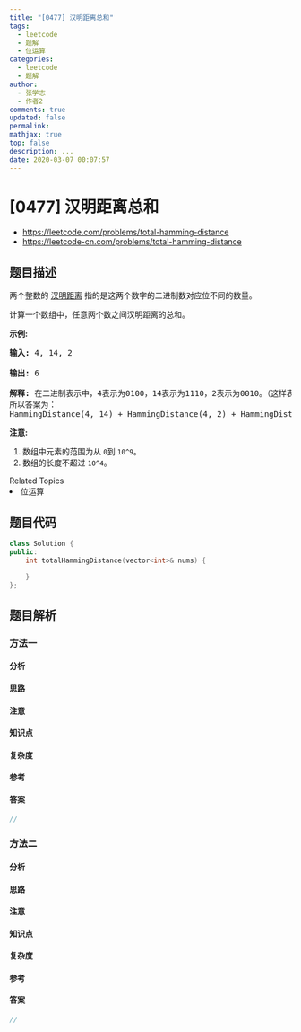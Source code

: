```yaml
---
title: "[0477] 汉明距离总和"
tags:
  - leetcode
  - 题解
  - 位运算
categories:
  - leetcode
  - 题解
author:
  - 张学志
  - 作者2
comments: true
updated: false
permalink:
mathjax: true
top: false
description: ...
date: 2020-03-07 00:07:57
---
```



# [0477] 汉明距离总和
* https://leetcode.com/problems/total-hamming-distance
* https://leetcode-cn.com/problems/total-hamming-distance


## 题目描述

<p>两个整数的&nbsp;<a href="https://baike.baidu.com/item/%E6%B1%89%E6%98%8E%E8%B7%9D%E7%A6%BB/475174?fr=aladdin">汉明距离</a> 指的是这两个数字的二进制数对应位不同的数量。</p>

<p>计算一个数组中，任意两个数之间汉明距离的总和。</p>

<p><strong>示例:</strong></p>

<pre>
<strong>输入:</strong> 4, 14, 2

<strong>输出:</strong> 6

<strong>解释:</strong> 在二进制表示中，4表示为0100，14表示为1110，2表示为0010。（这样表示是为了体现后四位之间关系）
所以答案为：
HammingDistance(4, 14) + HammingDistance(4, 2) + HammingDistance(14, 2) = 2 + 2 + 2 = 6.
</pre>

<p><strong>注意:</strong></p>

<ol>
	<li>数组中元素的范围为从&nbsp;<code>0</code>到&nbsp;<code>10^9</code>。</li>
	<li>数组的长度不超过&nbsp;<code>10^4</code>。</li>
</ol>
<div><div>Related Topics</div><div><li>位运算</li></div></div>


## 题目代码

```cpp
class Solution {
public:
    int totalHammingDistance(vector<int>& nums) {

    }
};
```


## 题目解析


### 方法一

#### 分析

#### 思路

#### 注意

#### 知识点

#### 复杂度

#### 参考

#### 答案

```cpp
//
```


### 方法二

#### 分析

#### 思路

#### 注意

#### 知识点

#### 复杂度

#### 参考

#### 答案

```cpp
//
```


